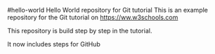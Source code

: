 #hello-world
Hello World repository for Git tutorial
This is an example repository for the Git tutorial on https://ww.w3schools.com

This repository is build step by step in the tutorial.

It now includes steps for GitHub
